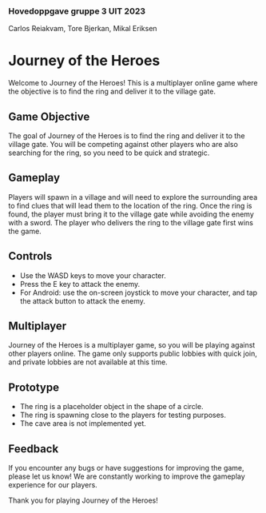 ### Hovedoppgave gruppe 3 UIT 2023
Carlos Reiakvam, Tore Bjerkan, Mikal Eriksen

# Journey of the Heroes

Welcome to Journey of the Heroes! This is a multiplayer online game where the objective is to find the ring and deliver it to the village gate. 
## Game Objective

The goal of Journey of the Heroes is to find the ring and deliver it to the village gate. You will be competing against other players who are also searching for the ring, so you need to be quick and strategic.

## Gameplay

Players will spawn in a village and will need to explore the surrounding area to find clues that will lead them to the location of the ring. Once the ring is found, the player must bring it to the village gate while avoiding the enemy with a sword. The player who delivers the ring to the village gate first wins the game.

## Controls

- Use the WASD keys to move your character.
- Press the E key to attack the enemy.
- For Android: use the on-screen joystick to move your character, and tap the attack button to attack the enemy.

## Multiplayer

Journey of the Heroes is a multiplayer game, so you will be playing against other players online. The game only supports public lobbies with quick join, and private lobbies are not available at this time.

## Prototype
- The ring is a placeholder object in the shape of a circle.
- The ring is spawning close to the players for testing purposes.
- The cave area is not implemented yet.


## Feedback

If you encounter any bugs or have suggestions for improving the game, please let us know! We are constantly working to improve the gameplay experience for our players.

Thank you for playing Journey of the Heroes!

